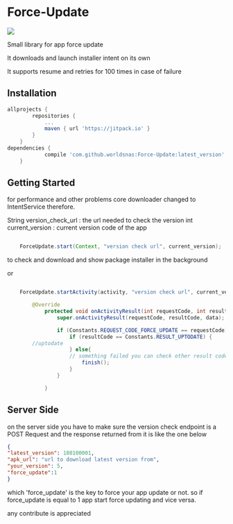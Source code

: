 # Force-Update
[![](https://jitpack.io/v/worldsnas/Force-Update.svg)](https://jitpack.io/#worldsnas/Force-Update)

Small library for app force update

It downloads and launch installer intent on its own

It supports resume and retries for 100 times in case of failure


## Installation

```groovy
allprojects {
		repositories {
			...
			maven { url 'https://jitpack.io' }
		}
	}
dependencies {
	        compile 'com.github.worldsnas:Force-Update:latest_version'
	}
```

## Getting Started
for performance and other problems core downloader changed to IntentService therefore.

String version_check_url : the url needed to check the version
int current_version : current version code of the app



```java

    ForceUpdate.start(Context, "version check url", current_version);

```
to check and download and show package installer in the background

or
```java

    ForceUpdate.startActivity(activity, "version check url", current_version);

        @Override
            protected void onActivityResult(int requestCode, int resultCode, Intent data) {
                super.onActivityResult(requestCode, resultCode, data);

                if (Constants.REQUEST_CODE_FORCE_UPDATE == requestCode) {
                    if (resultCode == Constants.RESULT_UPTODATE) {
        //uptodate
                    } else{
                    // something failed you can check other result codes
                        finish();
                    }
                }

            }
```

## Server Side

on the server side you have to make sure the version check endpoint is a POST Request and the response returned from it is like the one below

```json
{
"latest_version": 180100001,
"apk_url": "url to download latest version from",
"your_version": 5,
"force_update":1
}
```

which 'force_update' is the key to force your app update or not.
so if force_update is equal to 1 app start force updating and vice versa.


any contribute is appreciated
